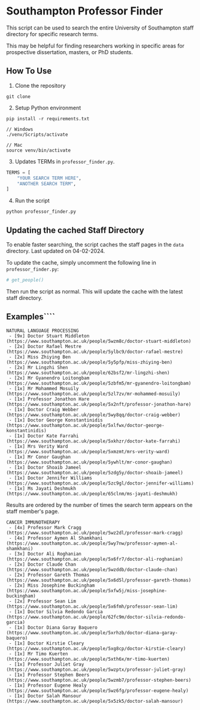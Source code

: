 
# Southampton Professor Finder

This script can be used to search the entire University of Southampton
staff directory for specific research terms. 

This may be helpful for finding researchers working in specific areas for prospective
dissertation, masters, or PhD students.

## How To Use

1. Clone the repository
```angular2html
git clone 
```
2. Setup Python environment
```angular2html
pip install -r requirements.txt

// Windows
./venv/Scripts/activate

// Mac
source venv/bin/activate
```
3. Updates TERMs in `professor_finder.py`.
```python
TERMS = [
    "YOUR SEARCH TERM HERE",
    "ANOTHER SEARCH TERM",
]
```
4. Run the script
```angular2html
python professor_finder.py
```

## Updating the cached Staff Directory
To enable faster searching, the script caches the 
staff pages in the `data` directory. Last updated on 04-02-2024.

To update the cache, simply uncomment the following line in `professor_finder.py`:
```python
# get_people()
```
Then run the script as normal. This will update the cache with the latest staff directory.

## Examples````
```angular2html
NATURAL LANGUAGE PROCESSING
 - [9x] Doctor Stuart Middleton (https://www.southampton.ac.uk/people/5wzm8c/doctor-stuart-middleton)
 - [2x] Doctor Rafael Mestre (https://www.southampton.ac.uk/people/5ylbc9/doctor-rafael-mestre)
 - [2x] Miss Zhiying Ben (https://www.southampton.ac.uk/people/5y5pfp/miss-zhiying-ben)
 - [2x] Mr Lingzhi Shen (https://www.southampton.ac.uk/people/62bsf2/mr-lingzhi-shen)
 - [2x] Mr Gyanendro Loitongbam (https://www.southampton.ac.uk/people/5zbfm5/mr-gyanendro-loitongbam)
 - [1x] Mr Mohammed Mosuily (https://www.southampton.ac.uk/people/5zl7zv/mr-mohammed-mosuily)
 - [1x] Professor Jonathon Hare (https://www.southampton.ac.uk/people/5x2nft/professor-jonathon-hare)
 - [1x] Doctor Craig Webber (https://www.southampton.ac.uk/people/5wy8qq/doctor-craig-webber)
 - [1x] Doctor George Konstantinidis (https://www.southampton.ac.uk/people/5xlfwx/doctor-george-konstantinidis)
 - [1x] Doctor Kate Farrahi (https://www.southampton.ac.uk/people/5xkhzr/doctor-kate-farrahi)
 - [1x] Mrs Verity Ward (https://www.southampton.ac.uk/people/5xmzmt/mrs-verity-ward)
 - [1x] Mr Conor Gaughan (https://www.southampton.ac.uk/people/5ywhlt/mr-conor-gaughan)
 - [1x] Doctor Shoaib Jameel (https://www.southampton.ac.uk/people/5zdg5y/doctor-shoaib-jameel)
 - [1x] Doctor Jennifer Williams (https://www.southampton.ac.uk/people/5zc9gl/doctor-jennifer-williams)
 - [1x] Ms Jayati Deshmukh (https://www.southampton.ac.uk/people/65clnm/ms-jayati-deshmukh)
```
Results are ordered by the number of times the search term appears on the staff member's page.
```angular2html
CANCER IMMUNOTHERAPY
 - [4x] Professor Mark Cragg (https://www.southampton.ac.uk/people/5wz2dl/professor-mark-cragg)
 - [4x] Professor Aymen Al Shamkhani (https://www.southampton.ac.uk/people/5wy7nw/professor-aymen-al-shamkhani)
 - [3x] Doctor Ali Roghanian (https://www.southampton.ac.uk/people/5x6fr7/doctor-ali-roghanian)
 - [2x] Doctor Claude Chan (https://www.southampton.ac.uk/people/5wzddb/doctor-claude-chan)
 - [2x] Professor Gareth Thomas (https://www.southampton.ac.uk/people/5x6d5l/professor-gareth-thomas)
 - [2x] Miss Josephine Buckingham (https://www.southampton.ac.uk/people/5xfw5j/miss-josephine-buckingham)
 - [2x] Professor Sean Lim (https://www.southampton.ac.uk/people/5x6fmh/professor-sean-lim)
 - [1x] Doctor Silvia Redondo Garcia (https://www.southampton.ac.uk/people/62fc9m/doctor-silvia-redondo-garcia)
 - [1x] Doctor Diana Garay Baquero (https://www.southampton.ac.uk/people/5xrhzb/doctor-diana-garay-baquero)
 - [1x] Doctor Kirstie Cleary (https://www.southampton.ac.uk/people/5xg8cp/doctor-kirstie-cleary)
 - [1x] Mr Timo Kuerten (https://www.southampton.ac.uk/people/5xth6x/mr-timo-kuerten)
 - [1x] Professor Juliet Gray (https://www.southampton.ac.uk/people/5wzptx/professor-juliet-gray)
 - [1x] Professor Stephen Beers (https://www.southampton.ac.uk/people/5wzmb7/professor-stephen-beers)
 - [1x] Professor Eugene Healy (https://www.southampton.ac.uk/people/5wz6fg/professor-eugene-healy)
 - [1x] Doctor Salah Mansour (https://www.southampton.ac.uk/people/5x5zk5/doctor-salah-mansour)
```